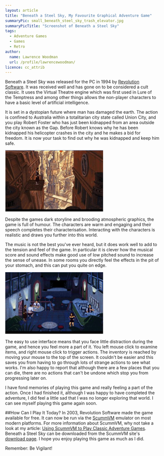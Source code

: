 ```yaml
---
layout: article
title: "Beneath a Steel Sky, My Favourite Graphical Adventure Game"
summaryPic: small_beneath_steel_sky_trash_elevator.jpg
summaryPicTitle: "Screenshot of Beneath a Steel Sky"
tags:
  - Adventure Games
  - Games
  - Retro
author:
  name: Lawrence Woodman
  url: /profile/lawrencewoodman/
licence: cc_attrib
---
```

Beneath a Steel Sky was released for the PC in 1994 by [Revolution Software](http://www.revolution.co.uk/).  It was received well and has gone on to be considered a cult classic.  It uses the Virtual Theatre engine which was first used in Lure of the Temptress and among other things allows the non-player characters to have a basic level of artificial intelligence.

It is set in a dystopian future where man has damaged the earth.  The action is confined to Australia within a totalitarian city state called Union City, and you play Robert Foster who has just been kidnapped from an area outside the city known as the Gap.  Before Robert knows why he has been kidnapped his helicopter crashes in the city and he makes a bid for freedom.  It is now your task to find out why he was kidnapped and keep him safe.

<img src="/images/posts/beneath_a_steel_sky_beginning_outside.jpg" title="Screenshot of Beneath a Steel Sky"/>

Despite the games dark storyline and brooding atmospheric graphics, the game is full of humour.  The characters are warm and engaging and their speech completes their characterisation.  Interacting with the characters is realistic and draws you further into this world.

The music is not the best you've ever heard, but it does work well to add to the tension and feel of the game.  In particular it is clever how the musical score and sound effects make good use of low pitched sound to increase the sense of unease.  In some rooms you directly feel the effects in the pit of your stomach, and this can put you quite on edge.

<img src="/images/posts/beneath_a_steel_sky_bar.jpg" title="Screenshot of Beneath a Steel Sky"/>

The easy to use interface means that you face little distraction during the game, and hence you feel more a part of it.  You left mouse click to examine items, and right mouse click to trigger actions.  The inventory is reached by moving your mouse to the top of the screen.  It couldn't be easier and this saves you from having to go through lots of strange actions to see what works.  I'm also happy to report that although there are a few places that you can die, there are no actions that can't be undone which stop you from progressing later on.

I have fond memories of playing this game and really feeling a part of the action.  Once I had finished it, although I was happy to have completed the adventure, I did feel a little sad that I was no longer exploring that world.  I can see myself playing this game again soon.

##How Can I Play It Today?
In 2003, Revolution Software made the game available for free.  It can now be run via the <a href="http://www.scummvm.org/" title="ScummVM homepage">ScummVM</a> emulator on most modern platforms.  For more information about ScummVM, why not take a look at my article: <a href="/2008/11/10/using-scummvm-to-play-classic-adventure-games/">Using ScummVM to Play Classic Adventure Games</a>.  Beneath a Steel Sky can be downloaded from the ScummVM site's <a href="http://www.scummvm.org/downloads.php">download page</a>.  I hope you enjoy playing this game as much as I did.


Remember: Be Vigilant!
